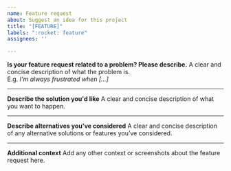 ```yaml
---
name: Feature request
about: Suggest an idea for this project
title: "[FEATURE]"
labels: ":rocket: feature"
assignees: ''

---
```


**Is your feature request related to a problem? Please describe.**
A clear and concise description of what the problem is.  
E.g. *I'm always frustrated when [...]*

---

**Describe the solution you'd like**
A clear and concise description of what you want to happen.

---

**Describe alternatives you've considered**
A clear and concise description of any alternative solutions or features you’ve considered.

---

**Additional context**
Add any other context or screenshots about the feature request here.

